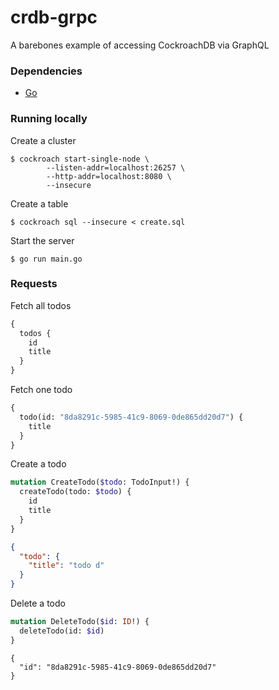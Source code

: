 # crdb-grpc
A barebones example of accessing CockroachDB via GraphQL

### Dependencies

* [Go](https://go.dev)

### Running locally

Create a cluster
```
$ cockroach start-single-node \
		--listen-addr=localhost:26257 \
		--http-addr=localhost:8080 \
		--insecure
```

Create a table
```
$ cockroach sql --insecure < create.sql
```

Start the server
```
$ go run main.go
```

### Requests

Fetch all todos
``` graphql
{
  todos {
    id
    title
  }
}
```

Fetch one todo
``` graphql
{
  todo(id: "8da8291c-5985-41c9-8069-0de865dd20d7") {
    title
  }
}
```

Create a todo
``` graphql
mutation CreateTodo($todo: TodoInput!) {
  createTodo(todo: $todo) {
    id
    title
  }
}
```

``` json
{
  "todo": {
  	"title": "todo d"
  }
}
```

Delete a todo
``` graphql
mutation DeleteTodo($id: ID!) {
  deleteTodo(id: $id)
}
```

```
{
  "id": "8da8291c-5985-41c9-8069-0de865dd20d7"
}
```